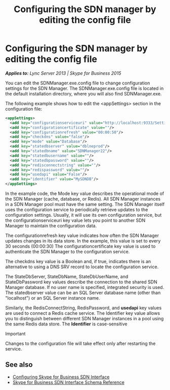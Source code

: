 ﻿---
title: Configuring the SDN manager by editing the config file
TOCTitle: Configuring the SDN manager by editing the config file
ms:assetid: 717466aa-c6b2-42ab-8492-8d2f4bed7765
ms:mtpsurl: https://msdn.microsoft.com/library/Mt148355(v=office.16)
ms:contentKeyID: 65841592
ms.date: 02/27/2017
mtps_version: v=office.16
dev_langs:
- xml
---

# Configuring the SDN manager by editing the config file


_**Applies to:** Lync Server 2013 | Skype for Business 2015_

You can edit the SDNManager.exe.config file to change configuration settings for the SDN Manager. The SDNManager.exe.config file is located in the default installation directory, where you will also find SDNManager.exe.

The following example shows how to edit the \<appSettings\> section in the configuration file:

```xml
<appSettings>
  <add key="configurationserviceuri" value="http://localhost:9333/Settings"/>
  <add key="configurationcertificate" value=""/>
  <add key="configurationrefresh" value="00:00:50"/>
  <add key="checkdns" value="false"/>
  <add key="mode" value="Database"/>
  <add key="statedbserver" value="dblneprod"/>
  <add key="statedbname" value="SDNManager22"/>
  <add key="statedbusername" value=""/>
  <add key="statedbpassword" value=""/>
  <add key="redisconnectstring" value=""/>
  <add key="redispassword" value=""/>
  <add key="usedapi" value="False"/>
  <add key="identifier" value="MySDNDB"/>
</appSettings>
```

In the example code, the Mode key value describes the operational mode of the SDN Manager (cache, database, or Redis). All SDN Manager instances in a SDN Manager pool must have the same setting. The SDN Manager itself uses the configuration service to periodically retrieve updates to the configuration settings. Usually, it will use its own configuration service, but the configurationserviceuri key value lets you point to another SDN Manager to maintain the configuration data.

The configurationrefresh key value indicates how often the SDN Manager updates changes in its data store. In the example, this value is set to every 30 seconds (00:00:30) The configurationcertificate key value is used to authenticate the SDN Manager to the configuration service.

The checkdns key value is a Boolean and, if true, indicates there is an alternative to using a DNS SRV record to locate the configuration service.

The StateDbServer, StateDbName, StateDbUserName, and StateDbPassword key values describe the connection to the shared SDN Manager database. If no user name is specified, integrated security is used. The statedbserver value can be an SQL Server database name (other than "localhost") or an SQL Server instance name.

Similarly, the RedisConnectString, RedisPassword, and **usedapi** key values are used to connect a Redis cache service. The Identifier key value allows you to distinguish between different SDN Manager instances in a pool using the same Redis data store. The **Identifier** is case-sensitive


> [!IMPORTANT]
> Changes to the configuration file will take effect only after restarting the service.



## See also

  - [Configuring Skype for Business SDN Interface](configuring-skype-for-business-sdn-interface.md)
  - [Skype for Business SDN Interface Schema Reference](skype-for-business-sdn-interface-schema-reference.md)

